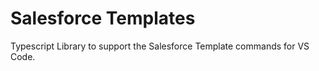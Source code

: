 # Salesforce Templates

Typescript Library to support the Salesforce Template commands for VS Code.
